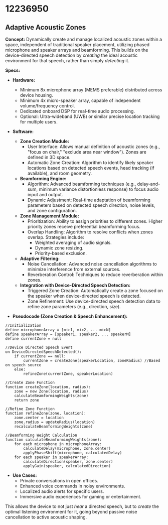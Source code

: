 # 12236950

## Adaptive Acoustic Zones

**Concept:** Dynamically create and manage localized acoustic zones within a space, independent of traditional speaker placement, utilizing phased microphone and speaker arrays and beamforming. This builds on the device-directed speech detection by *creating* the ideal acoustic environment for that speech, rather than simply *detecting* it.

**Specs:**

*   **Hardware:**
    *   Minimum 8x microphone array (MEMS preferable) distributed across device housing.
    *   Minimum 4x micro-speaker array, capable of independent volume/frequency control.
    *   Dedicated onboard DSP for real-time audio processing.
    *   Optional: Ultra-wideband (UWB) or similar precise location tracking for multiple users.

*   **Software:**
    *   **Zone Creation Module:**
        *   User Interface: Allows manual definition of acoustic zones (e.g., "focus on chair," "exclude area near window"). Zones are defined in 3D space.
        *   Automatic Zone Creation: Algorithm to identify likely speaker locations based on detected speech events, head tracking (if available), and room geometry.
    *   **Beamforming Engine:**
        *   Algorithm: Advanced beamforming techniques (e.g., delay-and-sum, minimum variance distortionless response) to focus audio input and output.
        *   Dynamic Adjustment: Real-time adaptation of beamforming parameters based on detected speech direction, noise levels, and zone configuration.
    *   **Zone Management Module:**
        *   Prioritization: Ability to assign priorities to different zones. Higher priority zones receive preferential beamforming focus.
        *   Overlap Handling: Algorithm to resolve conflicts when zones overlap. Strategies include:
            *   Weighted averaging of audio signals.
            *   Dynamic zone resizing.
            *   Priority-based exclusion.
    *   **Adaptive Filtering:**
        *   Noise Cancellation: Advanced noise cancellation algorithms to minimize interference from external sources.
        *   Reverberation Control: Techniques to reduce reverberation within zones.
    *   **Integration with Device-Directed Speech Detection:**
        *   Triggered Zone Creation: Automatically create a zone focused on the speaker when device-directed speech is detected.
        *   Zone Refinement: Use device-directed speech detection data to refine zone parameters (e.g., direction, size).

*   **Pseudocode (Zone Creation & Speech Enhancement):**

```
//Initialization
define microphoneArray = [mic1, mic2, ... micN]
define speakerArray = [speaker1, speaker2, ... speakerM]
define currentZone = null

//Device Directed Speech Event
on DeviceDirectedSpeechDetected():
    if currentZone == null:
        currentZone = createZone(speakerLocation, zoneRadius) //Based on speech source
    else:
        refineZone(currentZone, speakerLocation)

//Create Zone Function
function createZone(location, radius):
    zone = new Zone(location, radius)
    calculateBeamformingWeights(zone)
    return zone

//Refine Zone Function
function refineZone(zone, location):
    zone.center = location
    zone.radius = updateRadius(location)
    recalculateBeamformingWeights(zone)

//Beamforming Weight Calculation
function calculateBeamformingWeights(zone):
    for each microphone in microphoneArray:
        calculateDelay(microphone, zone.center)
        applyPhaseShift(microphone, calculatedDelay)
    for each speaker in speakerArray:
        calculateDirection(speaker, zone.center)
        applyGain(speaker, calculatedDirection)
```

*   **Use Cases:**
    *   Private conversations in open offices.
    *   Enhanced voice commands in noisy environments.
    *   Localized audio alerts for specific users.
    *   Immersive audio experiences for gaming or entertainment.

This allows the device to not just *hear* a directed speech, but to *create* the optimal listening environment for it, going beyond passive noise cancellation to active acoustic shaping.
